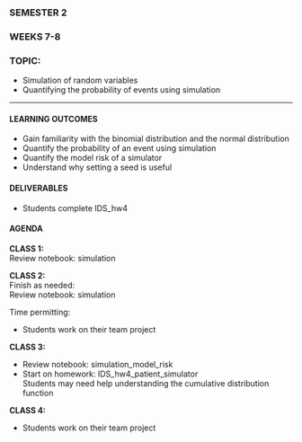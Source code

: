 ### SEMESTER 2
### WEEKS 7-8
### TOPIC: 
- Simulation of random variables
- Quantifying the probability of events using simulation

---  

#### LEARNING OUTCOMES
- Gain familiarity with the binomial distribution and the normal distribution
- Quantify the probability of an event using simulation
- Quantify the model risk of a simulator
- Understand why setting a seed is useful

#### DELIVERABLES
- Students complete IDS_hw4

#### AGENDA

**CLASS 1:**  
Review notebook: simulation

**CLASS 2:**    
Finish as needed:  
Review notebook: simulation

Time permitting:  
- Students work on their team project

**CLASS 3:**  
- Review notebook: simulation_model_risk
- Start on homework: IDS_hw4_patient_simulator  
Students may need help understanding the cumulative distribution function

**CLASS 4:**  
- Students work on their team project
